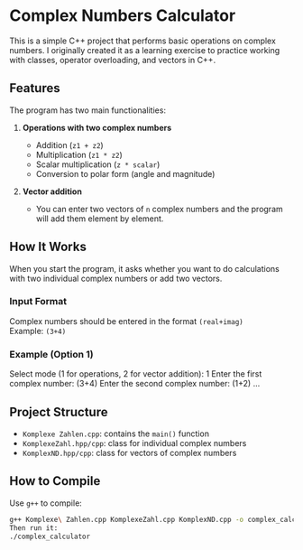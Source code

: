 # Complex Numbers Calculator

This is a simple C++ project that performs basic operations on complex numbers. I originally created it as a learning exercise to practice working with classes, operator overloading, and vectors in C++.

## Features

The program has two main functionalities:

1. **Operations with two complex numbers**  
   - Addition (`z1 + z2`)
   - Multiplication (`z1 * z2`)
   - Scalar multiplication (`z * scalar`)
   - Conversion to polar form (angle and magnitude)

2. **Vector addition**  
   - You can enter two vectors of `n` complex numbers and the program will add them element by element.

## How It Works

When you start the program, it asks whether you want to do calculations with two individual complex numbers or add two vectors.

### Input Format

Complex numbers should be entered in the format `(real+imag)`  
Example: `(3+4)`

### Example (Option 1)
Select mode (1 for operations, 2 for vector addition): 1
Enter the first complex number: (3+4)
Enter the second complex number: (1+2)
...

## Project Structure

- `Komplexe Zahlen.cpp`: contains the `main()` function
- `KomplexeZahl.hpp/cpp`: class for individual complex numbers
- `KomplexND.hpp/cpp`: class for vectors of complex numbers

## How to Compile

Use `g++` to compile:

```bash
g++ Komplexe\ Zahlen.cpp KomplexeZahl.cpp KomplexND.cpp -o complex_calculator
Then run it:
./complex_calculator


